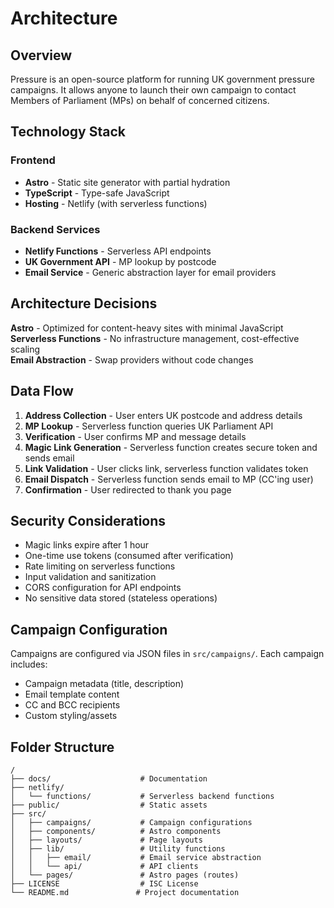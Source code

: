 # Architecture

## Overview

Pressure is an open-source platform for running UK government pressure campaigns. It allows anyone to launch their own campaign to contact Members of Parliament (MPs) on behalf of concerned citizens.

## Technology Stack

### Frontend

- **Astro** - Static site generator with partial hydration
- **TypeScript** - Type-safe JavaScript
- **Hosting** - Netlify (with serverless functions)

### Backend Services

- **Netlify Functions** - Serverless API endpoints
- **UK Government API** - MP lookup by postcode
- **Email Service** - Generic abstraction layer for email providers

## Architecture Decisions

**Astro** - Optimized for content-heavy sites with minimal JavaScript  
**Serverless Functions** - No infrastructure management, cost-effective scaling  
**Email Abstraction** - Swap providers without code changes

## Data Flow

1. **Address Collection** - User enters UK postcode and address details
2. **MP Lookup** - Serverless function queries UK Parliament API
3. **Verification** - User confirms MP and message details
4. **Magic Link Generation** - Serverless function creates secure token and sends email
5. **Link Validation** - User clicks link, serverless function validates token
6. **Email Dispatch** - Serverless function sends email to MP (CC'ing user)
7. **Confirmation** - User redirected to thank you page

## Security Considerations

- Magic links expire after 1 hour
- One-time use tokens (consumed after verification)
- Rate limiting on serverless functions
- Input validation and sanitization
- CORS configuration for API endpoints
- No sensitive data stored (stateless operations)

## Campaign Configuration

Campaigns are configured via JSON files in `src/campaigns/`. Each campaign includes:

- Campaign metadata (title, description)
- Email template content
- CC and BCC recipients
- Custom styling/assets

## Folder Structure

```
/
├── docs/                    # Documentation
├── netlify/
│   └── functions/           # Serverless backend functions
├── public/                  # Static assets
├── src/
│   ├── campaigns/           # Campaign configurations
│   ├── components/          # Astro components
│   ├── layouts/             # Page layouts
│   ├── lib/                 # Utility functions
│   │   ├── email/           # Email service abstraction
│   │   └── api/             # API clients
│   └── pages/               # Astro pages (routes)
├── LICENSE                  # ISC License
└── README.md               # Project documentation
```
